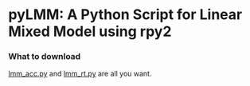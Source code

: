 # pyLMM: A Python Script for Linear Mixed Model using rpy2

### What to download
[lmm_acc.py](https://github.com/Paradeluxe/pyLMM/blob/master/lmm_acc.py) and [lmm_rt.py](https://github.com/Paradeluxe/pyLMM/blob/master/lmm_rt.py) are all you want.
